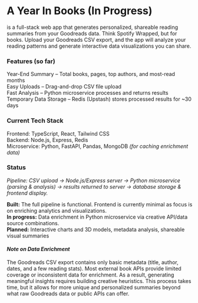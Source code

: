 # A Year In Books (In Progress)
 is a full-stack web app that generates personalized, shareable reading summaries from your Goodreads data. Think Spotify Wrapped, but for books. Upload your Goodreads CSV export, and the app will analyze your reading patterns and generate interactive data visualizations you can share.

### Features (so far)
Year-End Summary – Total books, pages, top authors, and most-read months  
Easy Uploads – Drag-and-drop CSV file upload  
Fast Analysis – Python microservice processes and returns results  
Temporary Data Storage – Redis (Upstash) stores processed results for ~30 days

### Current Tech Stack
Frontend: TypeScript, React, Tailwind CSS  
Backend: Node.js, Express, Redis  
Microservice: Python, FastAPI, Pandas, MongoDB *(for caching enrichment data)*

### Status
*Pipeline: CSV upload → Node.js/Express server → Python microservice (parsing & analysis) → results returned to server → database storage & frontend display.*

**Built:** The full pipeline is functional. Frontend is currently minimal as focus is on enriching analytics and visualizations.  
**In progress:** Data enrichment in Python microservice via creative API/data source combinations.  
**Planned:** Interactive charts and 3D models, metadata analysis, shareable visual summaries

#### *Note on Data Enrichment*
The Goodreads CSV export contains only basic metadata (title, author, dates, and a few reading stats). Most external book APIs provide limited coverage or inconsistent data for enrichment. As a result, generating meaningful insights requires building creative heuristics. This process takes time, but it allows for more unique and personalized summaries beyond what raw Goodreads data or public APIs can offer.
